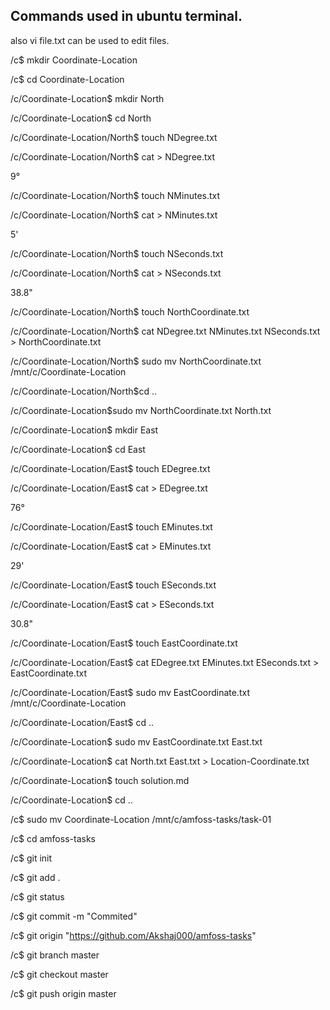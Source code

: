 ## Commands used in ubuntu terminal.
also vi file.txt can be used to edit files.

/c$ mkdir Coordinate-Location

/c$ cd Coordinate-Location

/c/Coordinate-Location$ mkdir North

/c/Coordinate-Location$ cd North

/c/Coordinate-Location/North$ touch NDegree.txt

/c/Coordinate-Location/North$ cat > NDegree.txt

9°

/c/Coordinate-Location/North$ touch NMinutes.txt

/c/Coordinate-Location/North$ cat > NMinutes.txt

5'

/c/Coordinate-Location/North$ touch NSeconds.txt

/c/Coordinate-Location/North$ cat > NSeconds.txt

38.8"

/c/Coordinate-Location/North$ touch NorthCoordinate.txt

/c/Coordinate-Location/North$ cat NDegree.txt NMinutes.txt NSeconds.txt > NorthCoordinate.txt

/c/Coordinate-Location/North$ sudo mv NorthCoordinate.txt /mnt/c/Coordinate-Location

/c/Coordinate-Location/North$cd ..

/c/Coordinate-Location$sudo mv NorthCoordinate.txt North.txt

/c/Coordinate-Location$ mkdir East

/c/Coordinate-Location$ cd East

/c/Coordinate-Location/East$ touch EDegree.txt

/c/Coordinate-Location/East$ cat > EDegree.txt

76°

/c/Coordinate-Location/East$ touch EMinutes.txt

/c/Coordinate-Location/East$ cat > EMinutes.txt

29'

/c/Coordinate-Location/East$ touch ESeconds.txt

/c/Coordinate-Location/East$ cat > ESeconds.txt

30.8"

/c/Coordinate-Location/East$ touch EastCoordinate.txt

/c/Coordinate-Location/East$ cat EDegree.txt EMinutes.txt ESeconds.txt > EastCoordinate.txt

/c/Coordinate-Location/East$ sudo mv EastCoordinate.txt /mnt/c/Coordinate-Location

/c/Coordinate-Location/East$ cd ..

/c/Coordinate-Location$ sudo mv EastCoordinate.txt East.txt

/c/Coordinate-Location$ cat North.txt East.txt > Location-Coordinate.txt

/c/Coordinate-Location$ touch solution.md

/c/Coordinate-Location$ cd ..

/c$ sudo mv Coordinate-Location /mnt/c/amfoss-tasks/task-01

/c$ cd amfoss-tasks

/c$ git init

/c$ git add .

/c$ git status

/c$ git commit -m "Commited"

/c$ git origin "https://github.com/Akshaj000/amfoss-tasks"

/c$ git branch master

/c$ git checkout master

/c$ git push origin master







